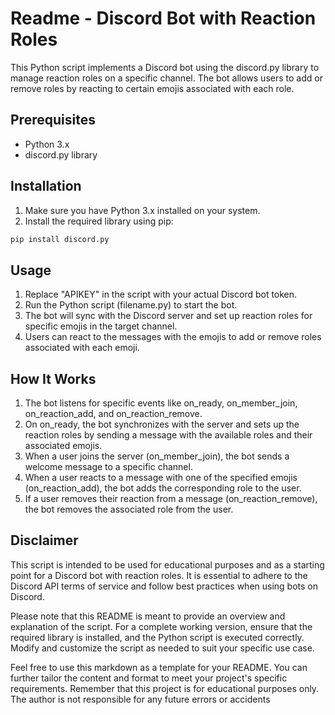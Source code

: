 # Readme - Discord Bot with Reaction Roles

This Python script implements a Discord bot using the discord.py library to manage reaction roles on a specific channel. The bot allows users to add or remove roles by reacting to certain emojis associated with each role.

## Prerequisites

- Python 3.x
- discord.py library

## Installation

1. Make sure you have Python 3.x installed on your system.
2. Install the required library using pip:
```bash
pip install discord.py
```

## Usage

1. Replace "APIKEY" in the script with your actual Discord bot token.
2. Run the Python script (filename.py) to start the bot.
3. The bot will sync with the Discord server and set up reaction roles for specific emojis in the target channel.
4. Users can react to the messages with the emojis to add or remove roles associated with each emoji.

## How It Works

1. The bot listens for specific events like on_ready, on_member_join, on_reaction_add, and on_reaction_remove.
2. On on_ready, the bot synchronizes with the server and sets up the reaction roles by sending a message with the available roles and their associated emojis.
3. When a user joins the server (on_member_join), the bot sends a welcome message to a specific channel.
4. When a user reacts to a message with one of the specified emojis (on_reaction_add), the bot adds the corresponding role to the user.
5. If a user removes their reaction from a message (on_reaction_remove), the bot removes the associated role from the user.

## Disclaimer
This script is intended to be used for educational purposes and as a starting point for a Discord bot with reaction roles. It is essential to adhere to the Discord API terms of service and follow best practices when using bots on Discord.

Please note that this README is meant to provide an overview and explanation of the script. For a complete working version, ensure that the required library is installed, and the Python script is executed correctly. Modify and customize the script as needed to suit your specific use case.

Feel free to use this markdown as a template for your README. You can further tailor the content and format to meet your project's specific requirements.
Remember that this project is for educational purposes only.
The author is not responsible for any future errors or accidents
